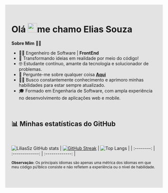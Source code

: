 <!-- Altere o valor da cor no atributo "style" -->
<div style="background-color: rgba(0, 0, 0, 0.1); padding: 20px;">
 
 <h1 >Olá <img src="https://raw.githubusercontent.com/MartinHeinz/MartinHeinz/master/wave.gif" width="30px">me chamo Elias Souza</h1>

  **Sobre Mim** 👨‍💻
  - 👨‍💻 Engenheiro de Software | <b>FrontEnd</b>
  - 📜 Transformando ideias em realidade por meio do código!
  - 🤓 Estudante contínuo, amante da tecnologia e solucionador de problemas.
  - 💬 Pergunte-me sobre qualquer coisa **[Aqui](https://github.com/liliassz/liliassz/issues)**
  - 👨‍🎓 Busco constantemente conhecimento e aprimoro minhas habilidades para estar sempre atualizado.
  - 🎓 Formado em Engenharia de Software, com ampla experiência no desenvolvimento de aplicações web e mobile.

  <br>

## 📊 Minhas estatísticas do GitHub


<br>

![LiliasSz GitHub stats](https://github-readme-stats.vercel.app/api?username=liliassz&show_icons=true&theme=tokyonight&hide=contribs&rank_icon=github&hide_rank=true)
| [![GitHub Streak](https://github-readme-streak-stats.herokuapp.com?user=liliassz&theme=tokyonight&dates=05DD3C)](https://git.io/streak-stats) | ![Top Langs](https://github-readme-stats.vercel.app/api/top-langs/?username=liliassz&layout=donut&theme=tokyonight) |
| :--------: | :-------------: | :-------------: |

<sub><b>Observação:</b> Os principais idiomas são apenas uma métrica dos idiomas em que meu código pú1blico consiste e não refletem a experiência ou o nível de habilidade.</sub>
#


